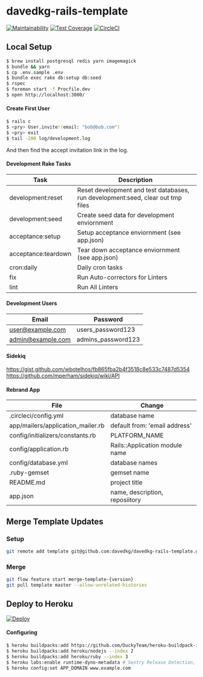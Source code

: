 # davedkg-rails-template
[![Maintainability](https://api.codeclimate.com/v1/badges/7703a00ebe9661c4685c/maintainability)](https://codeclimate.com/github/davedkg/davedkg-rails-template/maintainability)
[![Test Coverage](https://api.codeclimate.com/v1/badges/7703a00ebe9661c4685c/test_coverage)](https://codeclimate.com/github/davedkg/davedkg-rails-template/test_coverage)
[![CircleCI](https://circleci.com/gh/davedkg/davedkg-rails-template/tree/master.svg?style=shield)](https://circleci.com/gh/davedkg/davedkg-rails-template/tree/master)

## Local Setup

```bash
$ brew install postgresql redis yarn imagemagick
$ bundle && yarn
$ cp .env.sample .env
$ bundle exec rake db:setup db:seed
$ rspec
$ foreman start -f Procfile.dev
$ open http://localhost:3000/
```

#### Create First User

```bash
$ rails c
$ <pry> User.invite!(email: "bob@bob.com")
$ <pry> exit
$ tail -200 log/development.log
```

And then find the accept invitation link in the log.

#### Development Rake Tasks

| Task | Description |
| --- | --- |
| development:reset | Reset development and test databases, run development:seed, clear out tmp files |
| development:seed | Create seed data for development enviornment |
| acceptance:setup | Setup acceptance enviornment (see app.json) |
| acceptance:teardown | Tear down acceptance enviornment (see app.json) |
| cron:daily | Daily cron tasks |
| fix | Run Auto-correctors for Linters |
| lint | Run All Linters |

#### Development Users

| Email | Password |
| --- | --- |
| user@example.com | users_password123 |
| admin@example.com | admins_password123 |

#### Sidekiq

https://gist.github.com/wbotelhos/fb865fba2b4f3518c8e533c7487d5354
https://github.com/mperham/sidekiq/wiki/API

#### Rebrand App

| File | Change |
| --- | --- |
| .circleci/config.yml | database name |
| app/mailers/application_mailer.rb | default from: 'email address' |
| config/initializers/constants.rb | PLATFORM_NAME |
| config/application.rb | Rails::Application module name |
| config/database.yml | database names |
| .ruby-gemset | gemset name |
| README.md | project title |
| app.json | name, description, reposiitory |

## Merge Template Updates

### Setup

```bash
git remote add template git@github.com:davedkg/davedkg-rails-template.git
```

### Merge

```bash
git flow feature start merge-template-{version}
git pull template master --allow-unrelated-histories
```

## Deploy to Heroku

[![Deploy](https://www.herokucdn.com/deploy/button.svg)](https://heroku.com/deploy)

#### Configuring

```bash
$ heroku buildpacks:add https://github.com/DuckyTeam/heroku-buildpack-imagemagick --index 1
$ heroku buildpacks:add heroku/nodejs --index 2
$ heroku buildpacks:add heroku/ruby --index 3
$ heroku labs:enable runtime-dyno-metadata # Sentry Release Detection, HEROKU_APP_NAME
$ heroku config:set APP_DOMAIN www.example.com
```
